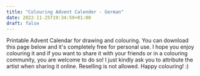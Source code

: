 ```yaml
---
title: "Colouring Advent Calender - German"
date: 2022-11-25T19:34:59+01:00
draft: false
---
```


Printable Advent Calendar for drawing and colouring. You can download this page below and it's completely free for personal use. I hope you enjoy colouring it and if you want to share it with your friends or in a colouring community, you are welcome to do so! I just kindly ask you to attribute the artist when sharing it online. Reselling is not allowed. Happy colouring! :)